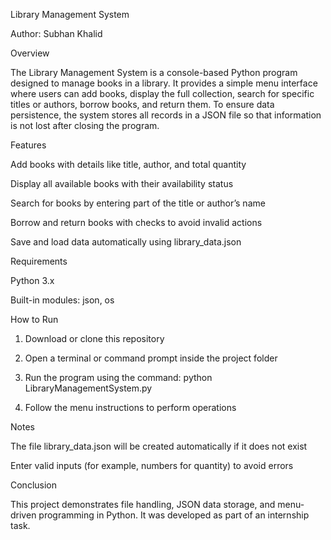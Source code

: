 Library Management System

Author: Subhan Khalid

Overview

The Library Management System is a console-based Python program designed to manage books in a library. It provides a simple menu interface where users can add books, display the full collection, search for specific titles or authors, borrow books, and return them. To ensure data persistence, the system stores all records in a JSON file so that information is not lost after closing the program.

Features

Add books with details like title, author, and total quantity

Display all available books with their availability status

Search for books by entering part of the title or author’s name

Borrow and return books with checks to avoid invalid actions

Save and load data automatically using library_data.json


Requirements

Python 3.x

Built-in modules: json, os


How to Run

1. Download or clone this repository


2. Open a terminal or command prompt inside the project folder


3. Run the program using the command: python LibraryManagementSystem.py


4. Follow the menu instructions to perform operations



Notes

The file library_data.json will be created automatically if it does not exist

Enter valid inputs (for example, numbers for quantity) to avoid errors


Conclusion

This project demonstrates file handling, JSON data storage, and menu-driven programming in Python. It was developed as part of an internship task.
